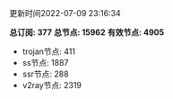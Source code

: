 更新时间2022-07-09 23:16:34

**总订阅: 377**
**总节点: 15962**
**有效节点: 4905**
- trojan节点: 411
- ss节点: 1887
- ssr节点: 288
- v2ray节点: 2319
